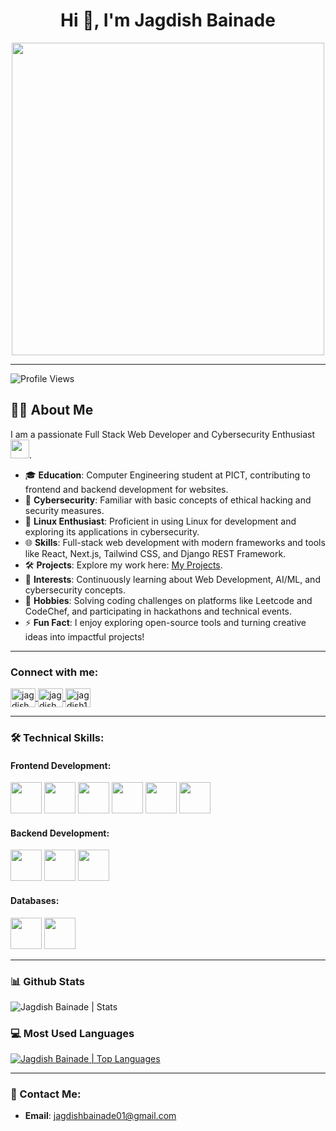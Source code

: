 <!-- Header Section -->
<h1 align="center">Hi 👋, I'm Jagdish Bainade</h1>

<!-- Profile Image -->
<p align="center">
  <img src="https://user-images.githubusercontent.com/74038190/212749447-bfb7e725-6987-49d9-ae85-2015e3e7cc41.gif" width="500">
</p>


<!-- Profile Views Badge -->
---

![Profile Views](https://komarev.com/ghpvc/?username=Jagdish1123)

<!-- About Me Section -->
## 👨‍💻 About Me

I am a passionate Full Stack Web Developer and Cybersecurity Enthusiast <img src="https://media.giphy.com/media/WUlplcMpOCEmTGBtBW/giphy.gif" width="30">.  
- 🎓 **Education**: Computer Engineering student at PICT, contributing to frontend and backend development for websites.  
- 🔐 **Cybersecurity**: Familiar with basic concepts of ethical hacking and security measures.  
- 🐧 **Linux Enthusiast**: Proficient in using Linux for development and exploring its applications in cybersecurity.  
- 🌐 **Skills**: Full-stack web development with modern frameworks and tools like React, Next.js, Tailwind CSS, and Django REST Framework.  
- 🛠️ **Projects**: Explore my work here: [My Projects](https://github.com/jagdish1123?tab=repositories).  
- 🌱 **Interests**: Continuously learning about Web Development, AI/ML, and cybersecurity concepts.  
- 🧩 **Hobbies**: Solving coding challenges on platforms like Leetcode and CodeChef, and participating in hackathons and technical events.  
- ⚡ **Fun Fact**: I enjoy exploring open-source tools and turning creative ideas into impactful projects!  

---

<!-- Social Media Links Section -->
<h3 align="left">Connect with me:</h3>
<p align="left">
  <!-- LinkedIn -->
  <a href="https://linkedin.com/in/jagdishbainade" target="_blank">
    <img align="center" src="https://raw.githubusercontent.com/rahuldkjain/github-profile-readme-generator/master/src/images/icons/Social/linked-in-alt.svg" alt="jagdishbainade" height="30" width="40" />
  </a>

  <!-- Leetcode -->
  <a href="https://www.leetcode.com/jagdish_2003" target="_blank">
    <img align="center" src="https://raw.githubusercontent.com/rahuldkjain/github-profile-readme-generator/master/src/images/icons/Social/leet-code.svg" alt="jagdish_2003" height="30" width="40" />
  </a>

  <!-- Codechef -->
  <a href="https://www.codechef.com/users/jagdish_2003" target="_blank" >
    <img align="center" src="https://cdn.jsdelivr.net/npm/simple-icons@3.1.0/icons/codechef.svg" alt="jagdish1123" height="30" width="40" />
  </a>
</p>

---

<!-- Technical Skills Section -->
### 🛠️ Technical Skills:

#### Frontend Development:
<p align="left">
  <!-- Frontend Icons -->
  <img height=50 src="https://cdn.jsdelivr.net/gh/devicons/devicon/icons/html5/html5-original.svg"/>
  <img height=50 src="https://cdn.jsdelivr.net/gh/devicons/devicon/icons/css3/css3-original.svg"/>
  <img height=50 src="https://cdn.jsdelivr.net/gh/devicons/devicon/icons/react/react-original.svg"/>
  <img height=50 src="https://cdn.jsdelivr.net/gh/devicons/devicon/icons/nextjs/nextjs-original.svg"/>
  <img height=50 src="https://cdn.jsdelivr.net/gh/devicons/devicon/icons/javascript/javascript-original.svg"/>
  <img height=50 src="https://cdn.jsdelivr.net/gh/devicons/devicon/icons/threejs/threejs-original.svg"/>
</p>

#### Backend Development:
<p align="left">
  <!-- Backend Icons -->
  <img height=50 src="https://cdn.jsdelivr.net/gh/devicons/devicon/icons/python/python-original.svg"/>
  <img height=50 src="https://cdn.jsdelivr.net/gh/devicons/devicon/icons/django/django-plain.svg"/>
  <img height=50 src="https://cdn.jsdelivr.net/gh/devicons/devicon/icons/nodejs/nodejs-original.svg"/>
</p>

#### Databases:
<p align="left">
  <!-- Database Icons -->
  <img height=50 src="https://cdn.jsdelivr.net/gh/devicons/devicon/icons/mysql/mysql-original.svg"/>
  <img height=50 src="https://cdn.jsdelivr.net/gh/devicons/devicon/icons/mongodb/mongodb-original.svg"/>
</p>

---

<!-- GitHub Stats Section -->
### 📊 Github Stats
<img src="https://github-readme-stats.vercel.app/api?username=Jagdish1123&count_private=true&show_icons=true&include_all_commits=true" alt="Jagdish Bainade | Stats" />

<!-- Most Used Languages Section -->
### 💻 Most Used Languages
<a href="https://github.com/anuraghazra/github-readme-stats">
  <img src="https://github-readme-stats.vercel.app/api/top-langs/?username=Jagdish1123&layout=compact" alt="Jagdish Bainade | Top Languages" />
</a>

---

<!-- Contact Section -->
### 📧 Contact Me:
- **Email**: [jagdishbainade01@gmail.com](mailto:jagdishbainade01@gmail.com)

<!--
   The following section contains a hidden comment that is used for potential future purposes, such as displaying LeetCode stats or GitHub insights.
-->
<!---
Jagdish1123/Jagdish1123 is a ✨ special ✨ repository because its `README.md` (this file) appears on your GitHub profile.
You can click the Preview link to take a look at your changes.

## My LeetCode Stats
![LeetCode Stats](https://leetcard.jacoblin.cool/jagdish_2003?theme=dark&font=Karma&ext=activity)
--->
